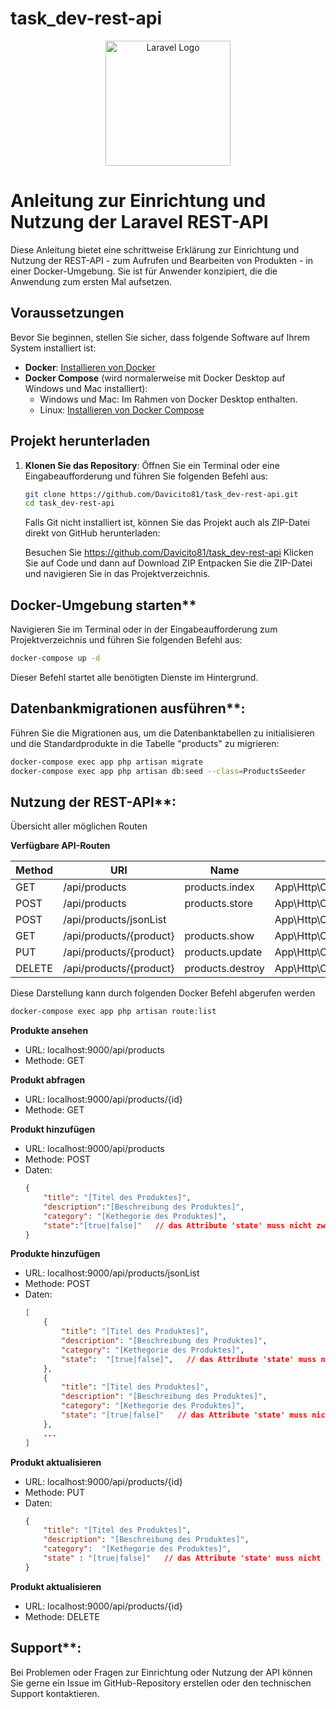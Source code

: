 # task_dev-rest-api

<p align="center">
    <a href="https://laravel.com" target="_blank">
        <img src="https://raw.githubusercontent.com/laravel/art/master/logo-lockup/5%20SVG/2%20CMYK/1%20Full%20Color/laravel-logolockup-cmyk-red.svg" width="200" alt="Laravel Logo">
    </a>
</p>

<!--p align="center">
<a href="https://github.com/laravel/framework/actions"><img src="https://github.com/laravel/framework/workflows/tests/badge.svg" alt="Build Status"></a>
<a href="https://packagist.org/packages/laravel/framework"><img src="https://img.shields.io/packagist/dt/laravel/framework" alt="Total Downloads"></a>
<a href="https://packagist.org/packages/laravel/framework"><img src="https://img.shields.io/packagist/v/laravel/framework" alt="Latest Stable Version"></a>
<a href="https://packagist.org/packages/laravel/framework"><img src="https://img.shields.io/packagist/l/laravel/framework" alt="License"></a>
</p -->

# Anleitung zur Einrichtung und Nutzung der Laravel REST-API

Diese Anleitung bietet eine schrittweise Erklärung zur Einrichtung und Nutzung der REST-API - zum Aufrufen und Bearbeiten von Produkten - in einer Docker-Umgebung. Sie ist für Anwender konzipiert, die die Anwendung zum ersten Mal aufsetzen.

## Voraussetzungen

Bevor Sie beginnen, stellen Sie sicher, dass folgende Software auf Ihrem System installiert ist:

- **Docker**: [Installieren von Docker](https://docs.docker.com/get-docker/)
- **Docker Compose** (wird normalerweise mit Docker Desktop auf Windows und Mac installiert):
  - Windows und Mac: Im Rahmen von Docker Desktop enthalten.
  - Linux: [Installieren von Docker Compose](https://docs.docker.com/compose/install/)

## Projekt herunterladen

1. **Klonen Sie das Repository**:
   Öffnen Sie ein Terminal oder eine Eingabeaufforderung und führen Sie folgenden Befehl aus:

   ```bash
   git clone https://github.com/Davicito81/task_dev-rest-api.git
   cd task_dev-rest-api
   ```
   Falls Git nicht installiert ist, können Sie das Projekt auch als ZIP-Datei direkt von GitHub herunterladen:

   Besuchen Sie https://github.com/Davicito81/task_dev-rest-api
   Klicken Sie auf Code und dann auf Download ZIP
   Entpacken Sie die ZIP-Datei und navigieren Sie in das Projektverzeichnis.
   
## Docker-Umgebung starten**

   Navigieren Sie im Terminal oder in der Eingabeaufforderung zum Projektverzeichnis und führen Sie folgenden Befehl aus:

   ```bash
   docker-compose up -d
   ```
   Dieser Befehl startet alle benötigten Dienste im Hintergrund.

## Datenbankmigrationen ausführen**: 
   Führen Sie die Migrationen aus, um die Datenbanktabellen zu initialisieren und die Standardprodukte in die Tabelle "products" zu migrieren:

   ```bash
   docker-compose exec app php artisan migrate
   docker-compose exec app php artisan db:seed --class=ProductsSeeder
   ```

## Nutzung der REST-API**:

   Übersicht aller möglichen Routen

   **Verfügbare API-Routen**

   | Method | URI                     | Name            | Action                                               |
   |--------|-------------------------|-----------------|------------------------------------------------------|
   | GET    | /api/products           | products.index  | App\Http\Controllers\ProductController@index         |
   | POST   | /api/products           | products.store  | App\Http\Controllers\ProductController@store         |
   | POST   | /api/products/jsonList  |                 | App\Http\Controllers\ProductController@storeJsonList |
   | GET    | /api/products/{product} | products.show   | App\Http\Controllers\ProductController@show          |
   | PUT    | /api/products/{product} | products.update | App\Http\Controllers\ProductController@update        |
   | DELETE | /api/products/{product} | products.destroy| App\Http\Controllers\ProductController@destroy       |

   Diese Darstellung kann durch folgenden Docker Befehl abgerufen werden

   ```bash
   docker-compose exec app php artisan route:list   
   ``` 

   **Produkte ansehen**
   - URL: localhost:9000/api/products
   - Methode: GET

   **Produkt abfragen**
   - URL: localhost:9000/api/products/{id}
   - Methode: GET

   **Produkt hinzufügen**
   - URL: localhost:9000/api/products
   - Methode: POST
   - Daten:
        ```json
        {
            "title": "[Titel des Produktes]",
            "description":"[Beschreibung des Produktes]",
            "category": "[Kethegorie des Produktes]",
            "state":"[true|false]"   // das Attribute 'state' muss nicht zwingend angegeben werden.
        }        

   **Produkte hinzufügen**
   - URL: localhost:9000/api/products/jsonList
   - Methode: POST
   - Daten:
        ```json
        [
            {
                "title": "[Titel des Produktes]",
                "description": "[Beschreibung des Produktes]",
                "category": "[Kethegorie des Produktes]",
                "state":  "[true|false]",   // das Attribute 'state' muss nicht zwingend angegeben werden.
            },
            {
                "title": "[Titel des Produktes]",
                "description": "[Beschreibung des Produktes]",
                "category": "[Kethegorie des Produktes]",
                "state": "[true|false]"   // das Attribute 'state' muss nicht zwingend angegeben werden.
            },
            ...
        ]        

   **Produkt aktualisieren**
   - URL: localhost:9000/api/products/{id}
   - Methode: PUT
   - Daten:
        ```json
        {
            "title": "[Titel des Produktes]",
            "description": "[Beschreibung des Produktes]",
            "category":  "[Kethegorie des Produktes]",
            "state" : "[true|false]"   // das Attribute 'state' muss nicht zwingend angegeben werden.
        }        

   **Produkt aktualisieren**
   - URL: localhost:9000/api/products/{id}
   - Methode: DELETE

## Support**:
Bei Problemen oder Fragen zur Einrichtung oder Nutzung der API können Sie gerne ein Issue im GitHub-Repository erstellen oder den technischen Support kontaktieren.